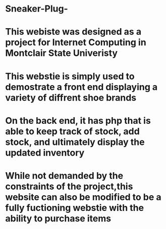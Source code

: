 # Sneaker-Plug-

# This webiste was designed as a project for Internet Computing in Montclair State Univeristy

# This webstie is simply used to demostrate a front end displaying a variety of diffrent shoe brands
# On the back end, it has php that is able to keep track of stock, add stock, and ultimately display the updated inventory
# While not demanded by the constraints of the project,this website can also be modified to be a fully fuctioning webstie with the ability to purchase items
